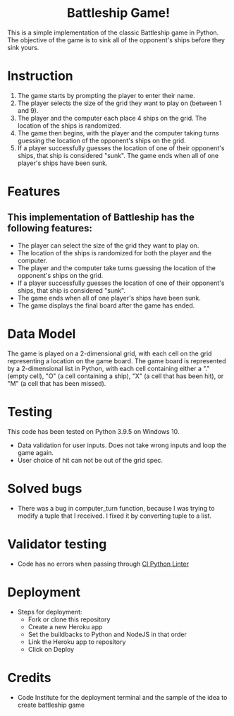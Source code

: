 <h1 align="center">Battleship Game!</h1>

This is a simple implementation of the classic Battleship game in Python. The objective of the game is to sink all of the opponent's ships before they sink yours.

# Instruction 

1. The game starts by prompting the player to enter their name.
2. The player selects the size of the grid they want to play on (between 1 and 9).
3. The player and the computer each place 4 ships on the grid. The location of the ships is randomized.
4. The game then begins, with the player and the computer taking turns guessing the location of the opponent's ships on the grid.
5. If a player successfully guesses the location of one of their opponent's ships, that ship is considered "sunk". The game ends when all of one player's ships have been sunk.


# Features

##  This implementation of Battleship has the following features:

-  The player can select the size of the grid they want to play on.
-  The location of the ships is randomized for both the player and the computer.
-  The player and the computer take turns guessing the location of the opponent's ships on the grid.
-  If a player successfully guesses the location of one of their opponent's ships, that ship is considered "sunk".
-  The game ends when all of one player's ships have been sunk.
-  The game displays the final board after the game has ended.

# Data Model

The game is played on a 2-dimensional grid, with each cell on the grid representing a location on the game board. The game board is represented by a 2-dimensional list in Python, with each cell containing either a "." (empty cell), "O" (a cell containing a ship), "X" (a cell that has been hit), or "M" (a cell that has been missed).

# Testing 

This code has been tested on Python 3.9.5 on Windows 10.

-   Data validation for user inputs. Does not take wrong inputs and loop the game again.
-   User choice of hit can not be out of the grid spec.

# Solved bugs

-   There was a bug in computer_turn function, because I was trying to modify a tuple that I received. I fixed it by converting tuple to a list.

# Validator testing

-   Code has no errors when passing through [CI Python Linter](https://pep8ci.herokuapp.com/)

# Deployment

-   Steps for deployment:
    - Fork or clone this repository
    - Create a new Heroku app
    - Set the buildbacks to Python and NodeJS in that order
    - Link the Heroku app to repository
    - Click on Deploy

# Credits

-  Code Institute for the deployment terminal and the sample of the idea to create battleship game